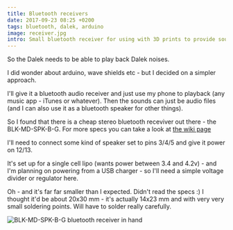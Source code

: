 ```yaml
---
title: Bluetooth receivers
date: 2017-09-23 08:25 +0200
tags: bluetooth, dalek, arduino
image: receiver.jpg
intro: Small bluetooth receiver for using with 3D prints to provide sound
---
```


So the Dalek needs to be able to play back Dalek noises.

I did wonder about arduino, wave shields etc - but I decided on a simpler approach.

I'll give it a bluetooth audio receiver and just use my phone to playback (any music app - iTunes or whatever). Then the sounds can just be audio files (and I can also use it as a bluetooth speaker for other things).

So I found that there is a cheap stereo bluetooth receviver out there - the BLK-MD-SPK-B-G. For more specs you can take a look at [the wiki page](https://www.elecfreaks.com/wiki/index.php?title=BLK-MD-SPK-B)

I'll need to connect some kind of speaker set to pins 3/4/5 and give it power on 12/13.

It's set up for a single cell lipo (wants power between 3.4 and 4.2v) - and I'm planning on powering from a USB charger - so I'll need a simple voltage divider or regulator here.

Oh - and it's far far smaller than I expected. Didn't read the specs :) I thought it'd be about 20x30 mm - it's actually 14x23 mm and with very very small soldering points. Will have to solder really carefully.

![BLK-MD-SPK-B-G bluetooth receiver in hand](/images/posts/2017/09/receiver.jpg)
